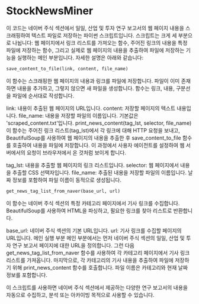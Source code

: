# StockNewsMiner

이 코드는 네이버 주식 섹션에서 일일, 산업 및 투자 연구 보고서의 웹 페이지 내용을 스크래핑하여 텍스트 파일로 저장하는 파이썬 스크립트입니다. 스크립트는 크게 세 부분으로 나뉩니다: 웹 페이지에서 링크 리스트를 가져오는 함수, 주어진 링크의 내용을 특정 파일에 저장하는 함수, 그리고 실제로 웹 페이지의 내용을 추출하여 파일에 저장하는 기능을 실행하는 메인 부분입니다. 자세한 설명은 아래와 같습니다:

```python
save_content_to_file(link, content, file_name)
```

이 함수는 스크래핑한 웹 페이지의 내용과 링크를 파일에 저장합니다. 파일이 이미 존재하면 내용을 추가하고, 그렇지 않으면 새 파일을 생성합니다. 함수는 링크, 내용, 구분선을 파일에 순서대로 작성합니다.

link: 내용이 추출된 웹 페이지의 URL입니다.
content: 저장할 페이지의 텍스트 내용입니다.
file_name: 내용을 저장할 파일의 이름입니다. 기본값은 'scraped_content.txt'입니다.
print_news_content(tag_lst, selector, file_name)
이 함수는 주어진 링크 리스트(tag_lst)에서 각 링크에 대해 HTTP 요청을 보내고, BeautifulSoup를 사용하여 웹 페이지의 내용을 추출한 후 save_content_to_file 함수를 호출하여 내용을 파일에 저장합니다. 이 과정에서 사용자 에이전트를 설정하여 웹 서버에서의 요청이 브라우저에서 온 것처럼 보이게 합니다.

tag_lst: 내용을 추출할 웹 페이지의 링크 리스트입니다.
selector: 웹 페이지에서 내용을 추출할 CSS 선택자입니다.
file_name: 추출된 내용을 저장할 파일의 이름입니다. 날짜 정보를 포함하여 파일 이름이 동적으로 생성됩니다.

```python
get_news_tag_list_from_naver(base_url, url)
```

이 함수는 네이버 주식 섹션의 특정 카테고리 페이지에서 기사 링크를 수집합니다. BeautifulSoup를 사용하여 HTML을 파싱하고, 필요한 링크를 찾아 리스트로 반환합니다.

base_url: 네이버 주식 섹션의 기본 URL입니다.
url: 기사 링크를 수집할 페이지의 URL입니다.
메인 실행 부분
메인 부분에서는 먼저 네이버 주식 섹션의 일일, 산업 및 투자 연구 보고서 페이지에 대한 URL을 정의합니다. 그런 다음 get_news_tag_list_from_naver 함수를 사용하여 각 카테고리 페이지에서 기사 링크 리스트를 가져옵니다. 마지막으로, 각 카테고리의 기사 내용을 추출하여 파일에 저장하기 위해 print_news_content 함수를 호출합니다. 파일 이름은 카테고리와 현재 날짜 정보를 포함합니다.

이 스크립트를 사용하면 네이버 주식 섹션에서 제공하는 다양한 연구 보고서의 내용을 자동으로 수집하고, 분석 또는 아카이빙 목적으로 사용할 수 있습니다.
